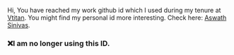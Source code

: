 Hi,
 You have reached my work github id which I used during my tenure at [Vtitan](vtitan.com). You might find my personal id more interesting. Check here: [Aswath Sinivas](https://github.com/Aswath2481).
 
 ### ❌I am no longer using this ID.

